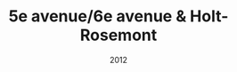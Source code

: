 ---
title: 5e avenue/6e avenue & Holt-Rosemont
date: '2012'
type: ruelle_verte
district: 'Rosemont'
position: { lng: -73.58175111147847, lat: 45.54983602945612 }
---